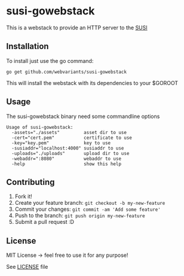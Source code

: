 # susi-gowebstack
This is a webstack to provide an HTTP server to the [SUSI](https://github.com/webvariants/susi)
## Installation
To install just use the go command:
```
go get github.com/webvariants/susi-gowebstack
```
This will install the webstack with its dependencies to your $GOROOT
## Usage
The susi-gowebstack binary need some commandline options
```
Usage of susi-gowebstack:
  -assets="./assets"         asset dir to use
  -cert="cert.pem"           certificate to use
  -key="key.pem"             key to use
  -susiaddr="localhost:4000" susiaddr to use
  -uploads="./uploads"       upload dir to use
  -webaddr=":8080"           webaddr to use
  -help                      show this help
```
## Contributing
1. Fork it!
2. Create your feature branch: `git checkout -b my-new-feature`
3. Commit your changes: `git commit -am 'Add some feature'`
4. Push to the branch: `git push origin my-new-feature`
5. Submit a pull request :D

## License
MIT License -> feel free to use it for any purpose!

See [LICENSE](LICENSE) file
